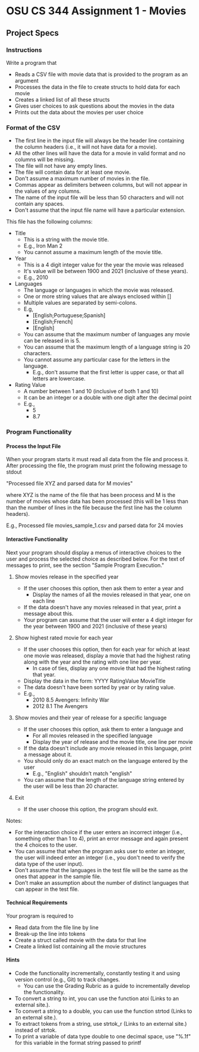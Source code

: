 # OSU CS 344 Assignment 1 - Movies

## Project Specs

### Instructions

Write a program that

- Reads a CSV file with movie data that is provided to the program as an argument
- Processes the data in the file to create structs to hold data for each movie
- Creates a linked list of all these structs
- Gives user choices to ask questions about the movies in the data
- Prints out the data about the movies per user choice

### Format of the CSV

- The first line in the input file will always be the header line containing the column headers (i.e., it will not have data for a movie).
- All the other lines will have the data for a movie in valid format and no columns will be missing.
- The file will not have any empty lines.
- The file will contain data for at least one movie.
- Don't assume a maximum number of movies in the file.
- Commas appear as delimiters between columns, but will not appear in the values of any columns.
- The name of the input file will be less than 50 characters and will not contain any spaces.
- Don't assume that the input file name will have a particular extension.

This file has the following columns:

- Title
  - This is a string with the movie title.
  - E.g., Iron Man 2
  - You cannot assume a maximum length of the movie title.
- Year
  - This is a 4 digit integer value for the year the movie was released
  - It's value will be between 1900 and 2021 (inclusive of these years).
  - E.g., 2010
- Languages
  - The language or languages in which the movie was released.
  - One or more string values that are always enclosed within []
  - Multiple values are separated by semi-colons.
  - E.g,
    - [English;Portuguese;Spanish]
    - [English;French]
    - [English]
  - You can assume that the maximum number of languages any movie can be released in is 5.
  - You can assume that the maximum length of a language string is 20 characters.
  - You cannot assume any particular case for the letters in the language.
    - E.g., don't assume that the first letter is upper case, or that all letters are lowercase.
- Rating Value
  - A number between 1 and 10 (inclusive of both 1 and 10)
  - It can be an integer or a double with one digit after the decimal point
  - E.g.,
    - 5
    - 8.7

### Program Functionality

#### Process the Input File

When your program starts it must read all data from the file and process it. After processing the file, the program must print the following message to stdout

"Processed file XYZ and parsed data for M movies"

where XYZ is the name of the file that has been process and M is the number of movies whose data has been processed (this will be 1 less than than the number of lines in the file because the first line has the column headers).

E.g., Processed file movies_sample_1.csv and parsed data for 24 movies

#### Interactive Functionality

Next your program should display a menus of interactive choices to the user and process the selected choice as described below. For the text of messages to print, see the section "Sample Program Execution."

1. Show movies release in the specified year

   - If the user chooses this option, then ask them to enter a year and
     - Display the names of all the movies released in that year, one on each line
   - If the data doesn't have any movies released in that year, print a message about this.
   - Your program can assume that the user will enter a 4 digit integer for the year between 1900 and 2021 (inclusive of these years)

2. Show highest rated movie for each year

   - If the user chooses this option, then for each year for which at least one movie was released, display a movie that had the highest rating along with the year and the rating with one line per year.
     - In case of ties, display any one movie that had the highest rating that year.
   - Display the data in the form: YYYY RatingValue MovieTitle
   - The data doesn't have been sorted by year or by rating value.
   - E.g.,
     - 2010 8.5 Avengers: Infinity War
     - 2012 8.1 The Avengers

3. Show movies and their year of release for a specific language

   - If the user chooses this option, ask them to enter a language and
     - For all movies released in the specified language
     - Display the year of release and the movie title, one line per movie
   - If the data doesn't include any movie released in this language, print a message about it.
   - You should only do an exact match on the language entered by the user
     - E.g., "English" shouldn’t match "english"
   - You can assume that the length of the language string entered by the user will be less than 20 character.

4. Exit
   - If the user choose this option, the program should exit.

Notes:

- For the interaction choice if the user enters an incorrect integer (i.e., something other than 1 to 4), print an error message and again present the 4 choices to the user.
- You can assume that when the program asks user to enter an integer, the user will indeed enter an integer (i.e., you don't need to verify the data type of the user input).
- Don't assume that the languages in the test file will be the same as the ones that appear in the sample file.
- Don’t make an assumption about the number of distinct languages that can appear in the test file.

#### Technical Requirements

Your program is required to

- Read data from the file line by line
- Break-up the line into tokens
- Create a struct called movie with the data for that line
- Create a linked list containing all the movie structures

#### Hints

- Code the functionality incrementally, constantly testing it and using version control (e.g., Git) to track changes.
  - You can use the Grading Rubric as a guide to incrementally develop the functionality.
- To convert a string to int, you can use the function atoi (Links to an external site.).
- To convert a string to a double, you can use the function strtod (Links to an external site.).
- To extract tokens from a string, use strtok_r (Links to an external site.) instead of strtok.
- To print a variable of data type double to one decimal space, use "%.1f" for this variable in the format string passed to printf
